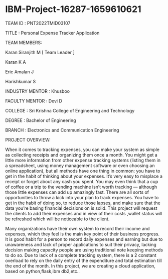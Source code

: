 # IBM-Project-16287-1659610621

TEAM ID : PNT2022TMID03107

TITLE : Personal Expense Tracker Application

TEAM MEMBERS:

Karan Siranjith M [ Team Leader ]

Karan K A

Eric Amalan J

Harishkumar S

INDUSTRY MENTOR : Khusboo

FACULTY MENTOR : Devi D

COLLEGE : Sri Krishna College of Engineering and Technology

DEGREE : Bachelor of Engineering

BRANCH : Electronics and Communication Engineering

PROJECT OVERVIEW:

When it comes to tracking expenses, you can make your system as simple as collecting receipts and organizing them once a month. You might get a little more information from other expense tracking systems (listing them in a spreadsheet, using money management software or even choosing an online application), but all methods have one thing in common: you have to get in the habit of thinking about your expenses. It’s very easy to misplace a receipt or forget about any cash you spent. You may even think that a cup of coffee or a trip to the vending machine isn’t worth tracking — although those little expenses can add up amazingly fast. There are all sorts of opportunities to throw a kick into your plan to track expenses. You have to get in the habit of doing so, to reduce those lapses, and make sure that the data you’re basing financial decisions on is solid. This project will request the clients to add their expenses and in view of their costs ,wallet status will be refreshed which will be noticeable to the client.

Many organizations have their own system to record their income and expenses, which they feel is the main key point of their business progress. It is good habit for a person to record daily expenses and earning but due to unawareness and lack of proper applications to suit their privacy, lacking decision making capacity people are using traditional note keeping methods to do so. Due to lack of a complete tracking system, there is a 2 constant overload to rely on the daily entry of the expenditure and total estimation till the end of the month. In this project, we are creating a cloud application, based on python,flask,ibm db2,etc..

